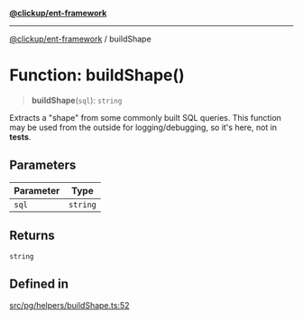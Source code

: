 [**@clickup/ent-framework**](../README.md)

***

[@clickup/ent-framework](../globals.md) / buildShape

# Function: buildShape()

> **buildShape**(`sql`): `string`

Extracts a "shape" from some commonly built SQL queries. This function may be
used from the outside for logging/debugging, so it's here, not in __tests__.

## Parameters

| Parameter | Type |
| ------ | ------ |
| `sql` | `string` |

## Returns

`string`

## Defined in

[src/pg/helpers/buildShape.ts:52](https://github.com/clickup/ent-framework/blob/master/src/pg/helpers/buildShape.ts#L52)
